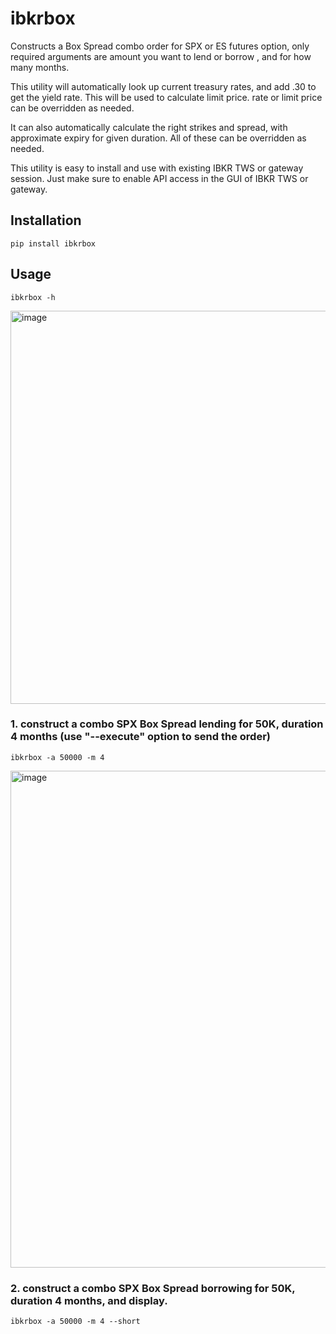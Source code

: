 # ibkrbox
Constructs a Box Spread combo order for SPX or ES futures option, only required arguments are amount you want to lend or borrow , and for how many months.

This utility will automatically look up current treasury rates, and add .30 to get the yield rate. This will be used to calculate limit price. rate or limit price can be overridden as needed.

It can also automatically calculate the right strikes and spread, with approximate expiry for given duration. All of these can be overridden as needed.

This utility is easy to install and use with existing IBKR TWS or gateway session. Just make sure to enable API access in the GUI of IBKR TWS or gateway.

## Installation
```code
pip install ibkrbox
```

## Usage

```code
ibkrbox -h
```
<img width="629" alt="image" src="https://user-images.githubusercontent.com/998264/200383898-c9433221-0107-4366-9b06-60179233f5c1.png">


### 1. construct a combo SPX Box Spread lending for 50K, duration 4 months (use "--execute" option to send the order)
```code
ibkrbox -a 50000 -m 4
```
<img width="795" alt="image" src="https://user-images.githubusercontent.com/998264/200384213-06b1e995-6cfb-4c68-a022-53385b3e494f.png">


### 2. construct a combo SPX Box Spread borrowing for 50K, duration 4 months, and display.
```code
ibkrbox -a 50000 -m 4 --short
```
